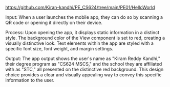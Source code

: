 https://github.com/Kiran-kandhi/PE_CS624/tree/main/PE01/HelloWorld

Input:
When a user launches the mobile app, they can do so by scanning a QR code or opening it directly on their device.

Process:
Upon opening the app, it displays static information in a distinct style.
The background color of the View component is set to red, creating a visually distinctive look.
Text elements within the app are styled with a specific font size, font weight, and margin settings. 

Output:
The app output shows the user's name as "Kiram Reddy Kandhi," their degree program as "CS624 MSCS," and the school they are affiliated with as "STC," all presented on the distinctive red background. This design choice provides a clear and visually appealing way to convey this specific information to the user.
